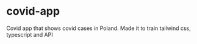 # covid-app
Covid app that shows covid cases in Poland. Made it to train tailwind css, typescript and API
